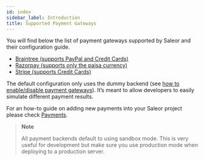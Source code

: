 ```yaml
---
id: index
sidebar_label: Introduction
title: Supported Payment Gateways
---
```


You will find below the list of payment gateways supported by Saleor and their configuration guide.

- [Braintree (supports PayPal and Credit Cards)](payment-gateways/braintree.md)
- [Razorpay (supports only the paisa currency)](payment-gateways/razorpay.md)
- [Stripe (supports Credit Cards)](payment-gateways/stripe.md)

The default configuration only uses the dummy backend (see [how to enable/disable payment gateways](getting-started/configuration.md#payments-gateways)). It’s meant to allow developers to easily simulate different payment results.

For an how-to guide on adding new payments into your Saleor project please check [Payments](guides/payments.md).

> **Note**
>
> All payment backends default to using sandbox mode. This is very useful for development but make sure you use production mode when deploying to a production server.